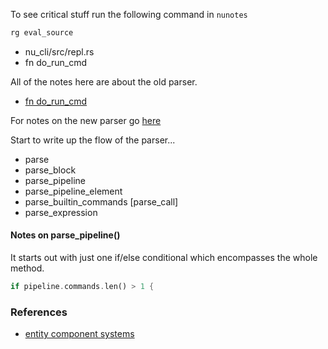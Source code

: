 
To see critical stuff run the following command in `nunotes`

```rust
rg eval_source
```

- nu_cli/src/repl.rs
- fn do_run_cmd

All of the notes here are about the old parser.

- [fn do_run_cmd](https://github.com/stormasm/nunotes/blob/main/brainstream.md#120624-how-does-a-new-parser-get-kicked-off-)

For notes on the new parser go [here](./../new-nu-parser)

Start to write up the flow of the parser...

- parse
- parse_block
- parse_pipeline   
- parse_pipeline_element
- parse_builtin_commands [parse_call]  
- parse_expression

#### Notes on parse_pipeline()

It starts out with just one if/else conditional which encompasses the whole method.

```rust
if pipeline.commands.len() > 1 {
  ```

### References

- [entity component systems](https://en.wikipedia.org/wiki/Entity_component_system)
